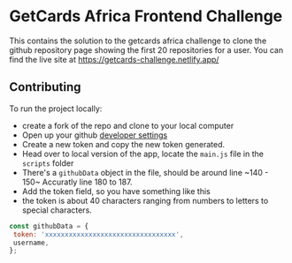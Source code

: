 # GetCards Africa Frontend Challenge
This contains the solution to the getcards africa challenge to clone the github repository page showing the first 20 repositories for a user. You can find the live site at https://getcards-challenge.netlify.app/

## Contributing
To run the project locally:
 - create a fork of the repo and clone to your local computer
 - Open up your github [developer settings](https://github.com/settings/tokens)
 - Create a new token and copy the new token generated.
 - Head over to local version of the app, locate the `main.js` file in the `scripts` folder
 - There's a `githubData` object in the file, should be around line ~140 - 150~ Accuratly line 180 to 187.
 - Add the token field, so you have something like this
 - the token is about 40 characters ranging from numbers to letters to special characters.
 ```js
const githubData = {
  token: 'xxxxxxxxxxxxxxxxxxxxxxxxxxxxxxxxx',
  username,
};
 ```


